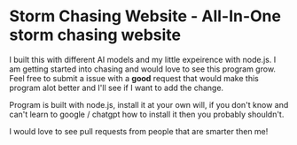 # Storm Chasing Website - All-In-One storm chasing website

I built this with different AI models and my little expeirence with node.js. I am getting started into chasing and would love to see this program grow. Feel free to submit a issue with a **good** request that would make this program alot better and I'll see if I want to add the change.

Program is built with node.js, install it at your own will, if you don't know and can't learn to google / chatgpt how to install it then you probably shouldn't.

I would love to see pull requests from people that are smarter then me!
